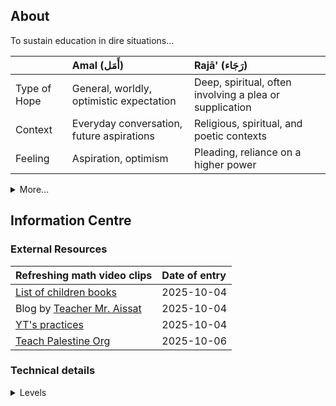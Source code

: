 



## About

To sustain education in dire situations...

| 	| Amal (أَمَل)	| Rajā' (رَجَاء) |
| :-- | :-- | :-- |
| Type of Hope	| General, worldly, optimistic expectation | Deep, spiritual, often involving a plea or supplication |
| Context |	Everyday conversation, future aspirations | Religious, spiritual, and poetic contexts |
| Feeling	| Aspiration, optimism | Pleading, reliance on a higher power |

<details>

<summary>More...</summary>


```
1. Empowerment (تَمْكِين - Tamkeen)

This is perhaps the most powerful concept that fits. Education is the tool, hope is the outlook, but empowerment is the state of being that connects them.

Education provides knowledge and skills.

Empowerment is the process of using that knowledge to gain agency, to feel capable of shaping your own life and future.

Hope is the natural outcome of feeling empowered. When you believe you have the ability to effect change, hope flourishes.

So, Tamkeen is the bridge built by education that you walk across toward a hopeful future.

```

```
2. Aspiration (طُمُوح - Tumuḥ)

Aspiration is what gives hope a direction.

Education shows you what is possible in the world. It opens your eyes to new horizons and possibilities.

Aspiration is the specific goal or dream that forms from that new awareness. It’s the act of aiming for something better.

Hope is the fuel for that aspiration.

Education plants the seeds of what could be, aspiration is the seedling that sprouts, and hope is the sunlight that helps it grow.
```

```
3. The Future (ٱلْمُسْتَقْبَل - Al-Mustaqbal)

This is the most fundamental connector. Both education and hope are entirely oriented towards the future.

You pursue education not just for today, but as an investment in your future self and your future opportunities.

You feel hope not about the past, but for a future that can be better than the present.

The "in between" is the very concept of the future itself—a space that education prepares you for and that hope allows you to believe in.

So, what lies in between? Empowerment, Aspiration, and the very notion of The Future itself. It's the active, dynamic space where learning turns into believing and believing turns into doing.
```




</details>



## Information Centre 

### External Resources

| Refreshing math video clips | Date of entry |
| :-- | :-- |
| [List of children books](https://muslimmatters.org/2023/11/19/from-the-muslimmatters-bookshelf-palestinian-literature) | 2025-10-04 |
| Blog by [Teacher Mr. Aissat](https://www.facebook.com/mr.abdelmalek.aissat.blog/) | 2025-10-04 |
| [YT's practices](practices) | 2025-10-04 |
| [Teach Palestine Org](https://teachpalestine.org/resources-gaza/) | 2025-10-06 |

### Technical details

<details>

<summary>Levels </summary>


| Age | Grade | Level in Palestine |
| :-- | :-- | :-- |
| 9-10 | 7 | Middle school 1 |
| 11-12 | 8 | Middle school 2 |
| 13-14 | 9 | Middle school 3 |
| 15-16 | 10 | Middle school 4 |
| 16-18 | 11-12 | Middle school 5 |

</details>


